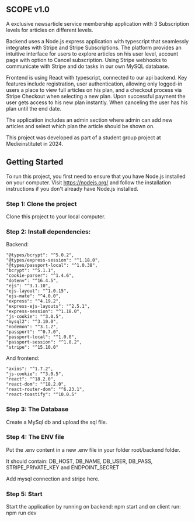 ## SCOPE v1.0
A exclusive newsarticle service membership application with 3 Subscription levels for articles on different levels. 

Backend uses a Node.js express application with typescript that seamlessly integrates with Stripe and Stripe Subscriptions. The platform provides an intuitive interface for users to explore articles on his user level, account page with option to Cancel subscription. Using Stripe webhooks to communicate with Stripe and do tasks in our own MySQL database.

Frontend is using React with typescript, connected to our api backend. Key features include registration, user authentication, allowing only logged-in users a place to view full articles on his plan, and a checkout process via Stripe Checkout when selecting a new plan. Upon successful payment the user gets access to his new plan instantly. When canceling the user has his plan until the end date.

The application includes an admin section where admin can add new articles and select which plan the article should be shown on.

This project was developed as part of a student group project at Medieinstitutet in 2024.

## Getting Started
To run this project, you first need to ensure that you have Node.js installed on your computer. Visit https://nodejs.org/ and follow the installation instructions if you don't already have Node.js installed.

### Step 1: Clone the project
Clone this project to your local computer.

### Step 2: Install dependencies:
Backend: 

    "@types/bcrypt": "^5.0.2",
    "@types/express-session": "^1.18.0",
    "@types/passport-local": "^1.0.38",
    "bcrypt": "^5.1.1",
    "cookie-parser": "^1.4.6",
    "dotenv": "^16.4.5",
    "ejs": "^3.1.10",
    "ejs-layout": "^1.0.15",
    "ejs-mate": "^4.0.0",
    "express": "^4.19.2",
    "express-ejs-layouts": "^2.5.1",
    "express-session": "^1.18.0",
    "js-cookie": "^3.0.5",
    "mysql2": "^3.10.0",
    "nodemon": "^3.1.2",
    "passport": "^0.7.0",
    "passport-local": "^1.0.0",
    "passport-session": "^1.0.2",
    "stripe": "^15.10.0"


And frontend:

    "axios": "^1.7.2",
    "js-cookie": "^3.0.5",
    "react": "^18.2.0",
    "react-dom": "^18.2.0",
    "react-router-dom": "^6.23.1",
    "react-toastify": "^10.0.5"

### Step 3: The Database
Create a MySql db and upload the sql file.

### Step 4: The ENV file
Put the .env content in a new .env file in your folder root/backend folder.

It should contain: 
DB_HOST, DB_NAME, DB_USER, DB_PASS, STRIPE_PRIVATE_KEY and ENDPOINT_SECRET

Add mysql connection and stripe here.

### Step 5: Start
Start the application by running on backend: npm start
and on client run: npm run dev

